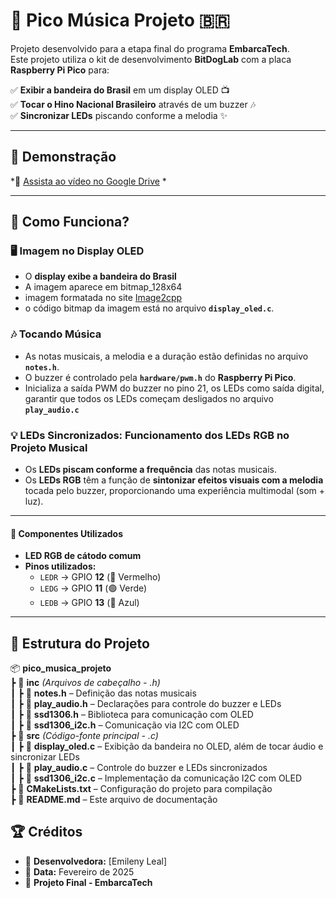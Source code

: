 # 🎵 Pico Música Projeto 🇧🇷

Projeto desenvolvido para a etapa final do programa **EmbarcaTech**.  
Este projeto utiliza o kit de desenvolvimento **BitDogLab** com a placa **Raspberry Pi Pico** para:

✅ **Exibir a bandeira do Brasil** em um display OLED 📺  
✅ **Tocar o Hino Nacional Brasileiro** através de um buzzer 🎶  
✅ **Sincronizar LEDs** piscando conforme a melodia ✨  

---

## 📸 Demonstração  
*🎥 [Assista ao vídeo no Google Drive](https://drive.google.com/file/d/1mZjT8pG70cVM45tFM_qZFiQH78tezaNR/view?usp=drive_link)
*  

---
## 🚀 Como Funciona?

### 🖥️ Imagem no Display OLED  
- O **display exibe a bandeira do Brasil**   
- A imagem aparece em bitmap_128x64 
- imagem formatada no site [Image2cpp](https://javl.github.io/image2cpp/)
- o código bitmap da imagem está no arquivo **`display_oled.c`**.

### 🎶 Tocando Música  
- As notas musicais, a melodia e a duração estão definidas no arquivo **`notes.h`**.  
- O buzzer é controlado pela **`hardware/pwm.h`** do **Raspberry Pi Pico**.  
- Inicializa a saída PWM do buzzer no pino 21, os LEDs como saída digital, garantir que todos os LEDs começam desligados no arquivo **`play_audio.c`**

### 💡 LEDs Sincronizados: Funcionamento dos LEDs RGB no Projeto Musical

- Os **LEDs piscam conforme a frequência** das notas musicais.
- Os **LEDs RGB** têm a função de **sintonizar efeitos visuais com a melodia** tocada pelo buzzer, proporcionando uma experiência multimodal (som + luz).

---

#### 🔌 Componentes Utilizados
- **LED RGB de cátodo comum**
- **Pinos utilizados:**
  - `LEDR` → GPIO **12** (🔴 Vermelho)
  - `LEDG` → GPIO **11** (🟢 Verde)
  - `LEDB` → GPIO **13** (🔵 Azul)

---




## 📂 Estrutura do Projeto

📦 **pico_musica_projeto**  
 ┣ 📂 **inc** *(Arquivos de cabeçalho - .h)*  
 ┃ ┣ 📜 **notes.h** – Definição das notas musicais  
 ┃ ┣ 📜 **play_audio.h** – Declarações para controle do buzzer e LEDs  
 ┃ ┣ 📜 **ssd1306.h** – Biblioteca para comunicação com OLED  
 ┃ ┣ 📜 **ssd1306_i2c.h** – Comunicação via I2C com OLED  
 ┣ 📂 **src** *(Código-fonte principal - .c)*  
 ┃ ┣ 📜 **display_oled.c** – Exibição da bandeira no OLED, além de tocar áudio e sincronizar LEDs  
 ┃ ┣ 📜 **play_audio.c** – Controle do buzzer e LEDs sincronizados  
 ┃ ┣ 📜 **ssd1306_i2c.c** – Implementação da comunicação I2C com OLED  
 ┣ 📜 **CMakeLists.txt** – Configuração do projeto para compilação  
 ┣ 📜 **README.md** – Este arquivo de documentação  



## 🏆 Créditos

- 👤 **Desenvolvedora:** [Emileny Leal]
- 📅 **Data:** Fevereiro de 2025
- 🏫 **Projeto Final - EmbarcaTech**
